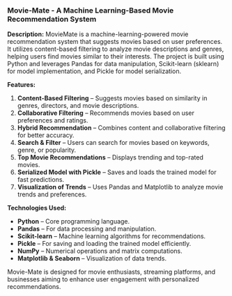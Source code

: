 ### Movie-Mate - A Machine Learning-Based Movie Recommendation System

**Description:**
MovieMate is a machine-learning-powered movie recommendation system that suggests movies based on user preferences. It utilizes content-based filtering to analyze movie descriptions and genres, helping users find movies similar to their interests. The project is built using Python and leverages Pandas for data manipulation, Scikit-learn (sklearn) for model implementation, and Pickle for model serialization.

**Features:**
1. **Content-Based Filtering** – Suggests movies based on similarity in genres, directors, and movie descriptions.
2. **Collaborative Filtering** – Recommends movies based on user preferences and ratings.
3. **Hybrid Recommendation** – Combines content and collaborative filtering for better accuracy.
4. **Search & Filter** – Users can search for movies based on keywords, genre, or popularity.
5. **Top Movie Recommendations** – Displays trending and top-rated movies.
6. **Serialized Model with Pickle** – Saves and loads the trained model for fast predictions.
7. **Visualization of Trends** – Uses Pandas and Matplotlib to analyze movie trends and preferences.

**Technologies Used:**
- **Python** – Core programming language.
- **Pandas** – For data processing and manipulation.
- **Scikit-learn** – Machine learning algorithms for recommendations.
- **Pickle** – For saving and loading the trained model efficiently.
- **NumPy** – Numerical operations and matrix computations.
- **Matplotlib & Seaborn** – Visualization of data trends.

Movie-Mate is designed for movie enthusiasts, streaming platforms, and businesses aiming to enhance user engagement with personalized recommendations.
